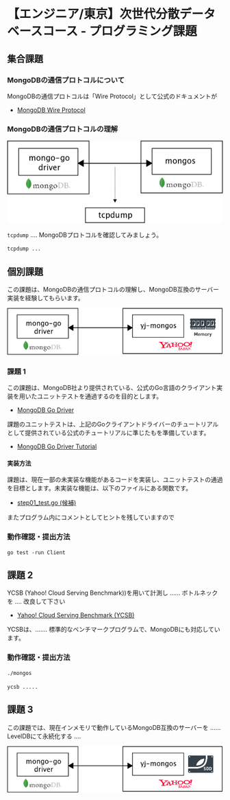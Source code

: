 # 【エンジニア/東京】次世代分散データベースコース - プログラミング課題

## 集合課題

### MongoDBの通信プロトコルについて

MongoDBの通信プロトコルは「Wire Protocol」として公式のドキュメントが

- [MongoDB Wire Protocol](https://docs.mongodb.com/manual/reference/mongodb-wire-protocol/)

### MongoDBの通信プロトコルの理解


![](img/mongoc-mongos.png)

`tcpdump` .... MongoDBプロトコルを確認してみましょう。

```
tcpdump ...
```

## 個別課題

この課題は、MongoDBの通信プロトコルの理解し、MongoDB互換のサーバー実装を経験してもらいます。

![](img/mongoc-yjmongos-mem.png)

### 課題 1

この課題は、MongoDB社より提供されている、公式のGo言語のクライアント実装を用いたユニットテストを通過するのを目的とします。

- [MongoDB Go Driver](https://github.com/mongodb/mongo-go-driver)

課題のユニットテストは、上記のGoクライアントドライバーのチュートリアルとして提供されている公式のチュートリアルに準じたもを準備しています。

- [MongoDB Go Driver Tutorial](https://www.mongodb.com/blog/post/mongodb-go-driver-tutorial)

#### 実装方法

課題は、現在一部の未実装な機能があるコードを実装し、ユニットテストの通過を目標とします。未実装な機能は、以下のファイルにある関数です。

- [step01_test.go (候補)](step01_test.go)

またプログラム内にコメントとしてヒントを残していますので

### 動作確認・提出方法


```
go test -run Client
```


## 課題 2

YCSB (Yahoo! Cloud Serving Benchmark))を用いて計測し ...... ボトルネックを .... 改良して下さい

- [Yahoo! Cloud Serving Benchmark (YCSB)](https://github.com/brianfrankcooper/YCSB/wiki)

YCSBは、....... 標準的なベンチマークプログラムで、MongoDBにも対応しています。

### 動作確認・提出方法

```
./mongos

ycsb ..... 
```


## 課題 3

この課題では、現在インメモリで動作しているMongoDB互換のサーバーを ...... LevelDBにて永続化する ....

![](img/mongoc-yjmongos-ssd.png)
